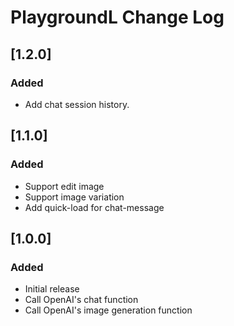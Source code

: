 PlaygroundL Change Log
===

## [1.2.0]
### Added
- Add chat session history.

## [1.1.0]
### Added
- Support edit image
- Support image variation
- Add quick-load for chat-message

## [1.0.0]
### Added
- Initial release
- Call OpenAI's chat function
- Call OpenAI's image generation function
